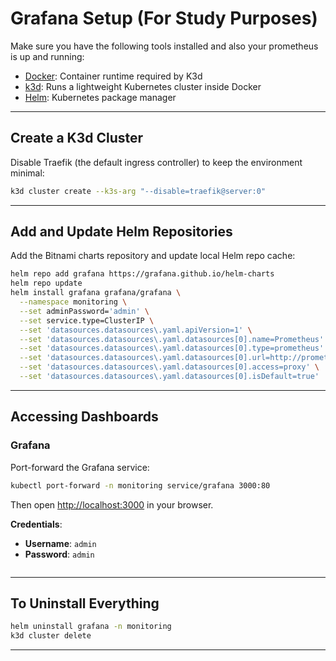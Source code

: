 # Grafana Setup (For Study Purposes)

Make sure you have the following tools installed and also your prometheus is up and running:

- [Docker](https://docs.docker.com/engine/install/): Container runtime required by K3d
- [k3d](https://k3d.io/stable/): Runs a lightweight Kubernetes cluster inside Docker
- [Helm](https://helm.sh/docs/intro/install/): Kubernetes package manager

---

## Create a K3d Cluster

Disable Traefik (the default ingress controller) to keep the environment minimal:

```bash
k3d cluster create --k3s-arg "--disable=traefik@server:0"
```

---

## Add and Update Helm Repositories

Add the Bitnami charts repository and update local Helm repo cache:

```bash
helm repo add grafana https://grafana.github.io/helm-charts
helm repo update
helm install grafana grafana/grafana \
  --namespace monitoring \
  --set adminPassword='admin' \
  --set service.type=ClusterIP \
  --set 'datasources.datasources\.yaml.apiVersion=1' \
  --set 'datasources.datasources\.yaml.datasources[0].name=Prometheus' \
  --set 'datasources.datasources\.yaml.datasources[0].type=prometheus' \
  --set 'datasources.datasources\.yaml.datasources[0].url=http://prometheus-server.monitoring.svc.cluster.local' \
  --set 'datasources.datasources\.yaml.datasources[0].access=proxy' \
  --set 'datasources.datasources\.yaml.datasources[0].isDefault=true'
```

---

## Accessing Dashboards

### Grafana

Port-forward the Grafana service:

```bash
kubectl port-forward -n monitoring service/grafana 3000:80
```

Then open [http://localhost:3000](http://localhost:3000) in your browser.

**Credentials**:
- **Username**: `admin`
- **Password**: `admin`
  ```

---

## To Uninstall Everything

```bash
helm uninstall grafana -n monitoring
k3d cluster delete
```

---
